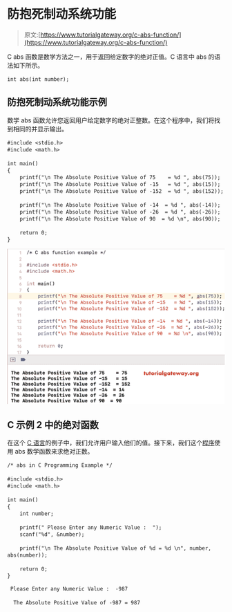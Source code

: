 # 防抱死制动系统功能

> 原文:[https://www.tutorialgateway.org/c-abs-function/](https://www.tutorialgateway.org/c-abs-function/)

C abs 函数是数学方法之一，用于返回给定数字的绝对正值。C 语言中 abs 的语法如下所示。

```
int abs(int number);
```

## 防抱死制动系统功能示例

数学 abs 函数允许您返回用户给定数字的绝对正整数。在这个程序中，我们将找到相同的并显示输出。

```
#include <stdio.h>
#include <math.h>

int main()
{
    printf("\n The Absolute Positive Value of 75    = %d ", abs(75));
    printf("\n The Absolute Positive Value of -15   = %d ", abs(15));
    printf("\n The Absolute Positive Value of -152  = %d ", abs(152));

    printf("\n The Absolute Positive Value of -14  = %d ", abs(-14));
    printf("\n The Absolute Positive Value of -26  = %d ", abs(-26));
    printf("\n The Absolute Positive Value of 90  = %d \n", abs(90));

    return 0;
}
```

![C abs function example 1](img/504df90fb92846468db48cdbf0236c31.png)

## C 示例 2 中的绝对函数

在这个 [C 语言](https://www.tutorialgateway.org/c-programming/)的例子中，我们允许用户输入他们的值。接下来，我们这个[程序](https://www.tutorialgateway.org/c-programming-examples/)使用 abs 数学函数来求绝对正数。

```
/* abs in C Programming Example */

#include <stdio.h>
#include <math.h> 

int main()
{
    int number;

    printf(" Please Enter any Numeric Value :  ");
    scanf("%d", &number);

    printf("\n The Absolute Positive Value of %d = %d \n", number, abs(number));

    return 0;
}
```

```
 Please Enter any Numeric Value :  -987

  The Absolute Positive Value of -987 = 987
```